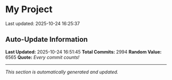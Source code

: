 # My Project


Last updated: 2025-10-24 16:25:37

























































































































































































































































































































































































































































































































































































































































































































































































































































































































































































































































































































































































































































































































































































































































































































































































































































































































































































































































































































































































































































































































































































































































































































































































































































































































































































































































































































































































































































































































































































































































































































































































































































































































































































































































































































## Auto-Update Information

**Last Updated:** 2025-10-24 16:51:45
**Total Commits:** 2994
**Random Value:** 6565
**Quote:** _Every commit counts!_

---
_This section is automatically generated and updated._